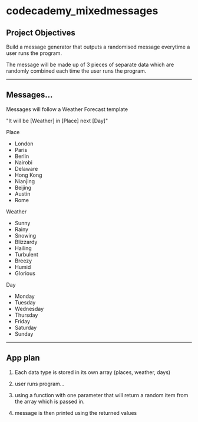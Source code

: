 # codecademy_mixedmessages

## Project Objectives
Build a message generator that outputs a randomised message everytime a user runs the program.

The message will be made up of 3 pieces of separate data which are randomly combined each time the user runs the program. 

---



## Messages...
Messages will follow a Weather Forecast template

"It will be [Weather] in [Place] next [Day]"


Place
- London
- Paris
- Berlin
- Nairobi
- Delaware
- Hong Kong
- Nianjing
- Beijing
- Austin
- Rome

Weather
- Sunny
- Rainy
- Snowing
- Blizzardy
- Hailing
- Turbulent
- Breezy
- Humid
- Glorious

Day
- Monday
- Tuesday
- Wednesday
- Thursday
- Friday
- Saturday
- Sunday



---
## App plan
1. Each data type is stored in its own array (places, weather, days)

2. user runs program... 

3. using a function with one parameter that will return a random item from the array which is passed in. 

4. message is then printed using the returned values



